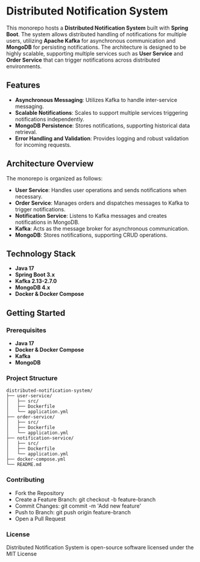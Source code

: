 # Distributed Notification System

This monorepo hosts a **Distributed Notification System** built with **Spring Boot**. The system allows distributed handling of notifications for multiple users, utilizing **Apache Kafka** for asynchronous communication and **MongoDB** for persisting notifications. The architecture is designed to be highly scalable, supporting multiple services such as **User Service** and **Order Service** that can trigger notifications across distributed environments.

## Features

- **Asynchronous Messaging**: Utilizes Kafka to handle inter-service messaging.
- **Scalable Notifications**: Scales to support multiple services triggering notifications independently.
- **MongoDB Persistence**: Stores notifications, supporting historical data retrieval.
- **Error Handling and Validation**: Provides logging and robust validation for incoming requests.

## Architecture Overview

The monorepo is organized as follows:

- **User Service**: Handles user operations and sends notifications when necessary.
- **Order Service**: Manages orders and dispatches messages to Kafka to trigger notifications.
- **Notification Service**: Listens to Kafka messages and creates notifications in MongoDB.
- **Kafka**: Acts as the message broker for asynchronous communication.
- **MongoDB**: Stores notifications, supporting CRUD operations.

## Technology Stack

- **Java 17**
- **Spring Boot 3.x**
- **Kafka 2.13-2.7.0**
- **MongoDB 4.x**
- **Docker & Docker Compose**

## Getting Started

### Prerequisites

- **Java 17**
- **Docker & Docker Compose**
- **Kafka**
- **MongoDB**

### Project Structure
```plaintext
distributed-notification-system/
├── user-service/
│   ├── src/
│   ├── Dockerfile
│   └── application.yml
├── order-service/
│   ├── src/
│   ├── Dockerfile
│   └── application.yml
├── notification-service/
│   ├── src/
│   ├── Dockerfile
│   └── application.yml
├── docker-compose.yml
└── README.md
```

### Contributing
  - Fork the Repository
  - Create a Feature Branch: git checkout -b feature-branch
  - Commit Changes: git commit -m 'Add new feature'
  - Push to Branch: git push origin feature-branch
  - Open a Pull Request

### License
Distributed Notification System is open-source software licensed under the MIT License
